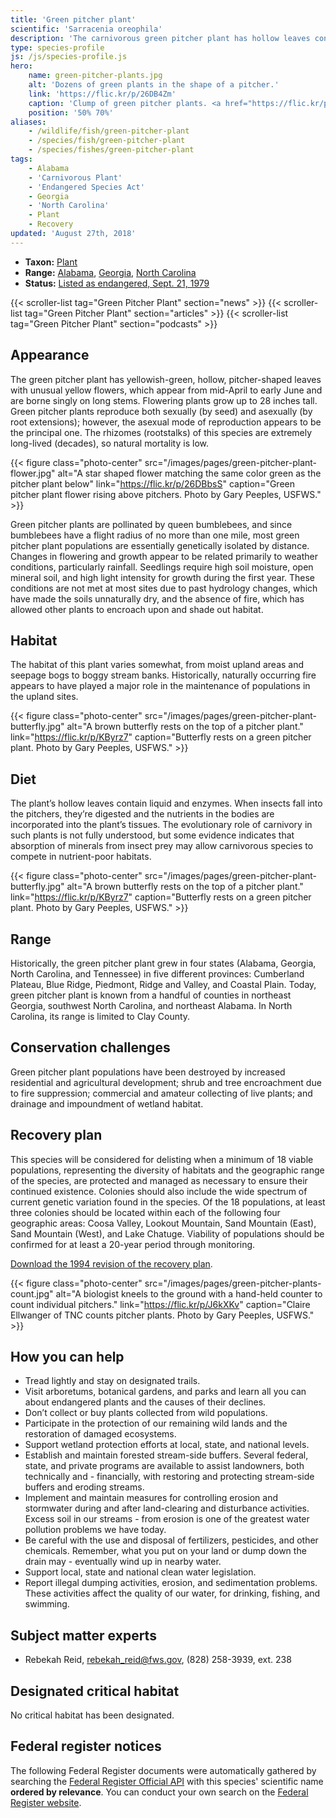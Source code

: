 ```yaml
---
title: 'Green pitcher plant'
scientific: 'Sarracenia oreophila'
description: 'The carnivorous green pitcher plant has hollow leaves contain liquid and enzymes. When insects fall into the pitchers, they’re digested and the nutrients in the bodies are incorporated into the plant’s tissues.'
type: species-profile
js: /js/species-profile.js
hero:
    name: green-pitcher-plants.jpg
    alt: 'Dozens of green plants in the shape of a pitcher.'
    link: 'https://flic.kr/p/26DB4Zm'
    caption: 'Clump of green pitcher plants. <a href="https://flic.kr/p/26DB4Zm">Photo</a> by Gary Peeples, USFWS.'
    position: '50% 70%'
aliases:
    - /wildlife/fish/green-pitcher-plant
    - /species/fish/green-pitcher-plant
    - /species/fishes/green-pitcher-plant
tags:
    - Alabama
    - 'Carnivorous Plant'
    - 'Endangered Species Act'
    - Georgia
    - 'North Carolina'
    - Plant
    - Recovery
updated: 'August 27th, 2018'
---
```


- **Taxon:** [Plant](/wildlife/plants)
- **Range:** [Alabama](/alabama), [Georgia](/georgia), [North Carolina](/north-carolina)
- **Status:** [Listed as endangered, Sept. 21, 1979](https://ecos.fws.gov/docs/federal_register/fr327.pdf)

{{< scroller-list tag="Green Pitcher Plant" section="news" >}}
{{< scroller-list tag="Green Pitcher Plant" section="articles" >}}
{{< scroller-list tag="Green Pitcher Plant" section="podcasts" >}}

## Appearance

The green pitcher plant has yellowish-green, hollow, pitcher-shaped leaves with unusual yellow flowers, which appear from mid-April to early June and are borne singly on long stems. Flowering plants grow up to 28 inches tall. Green pitcher plants reproduce both sexually (by seed) and asexually (by root extensions); however, the asexual mode of reproduction appears to be the principal one. The rhizomes (rootstalks) of this species are extremely long-lived (decades), so natural mortality is low.

{{< figure class="photo-center" src="/images/pages/green-pitcher-plant-flower.jpg" alt="A star shaped flower matching the same color green as the pitcher plant below" link="https://flic.kr/p/26DBbsS" caption="Green pitcher plant flower rising above pitchers. Photo by Gary Peeples, USFWS." >}}

Green pitcher plants are pollinated by queen bumblebees, and since bumblebees have a flight radius of no more than one mile, most green pitcher plant populations are essentially genetically isolated by distance. Changes in flowering and growth appear to be related primarily to weather conditions, particularly rainfall. Seedlings require high soil moisture, open mineral soil, and high light intensity for growth during the first year. These conditions are not met at most sites due to past hydrology changes, which have made the soils unnaturally dry, and the absence of fire, which has allowed other plants to encroach upon and shade out habitat.

## Habitat

The habitat of this plant varies somewhat, from moist upland areas and seepage bogs to boggy stream banks. Historically, naturally occurring fire appears to have played a major role in the maintenance of populations in the upland sites.

{{< figure class="photo-center" src="/images/pages/green-pitcher-plant-butterfly.jpg" alt="A brown butterfly rests on the top of a pitcher plant." link="https://flic.kr/p/KByrz7" caption="Butterfly rests on a green pitcher plant. Photo by Gary Peeples, USFWS." >}}

## Diet

The plant’s hollow leaves contain liquid and enzymes. When insects fall into the pitchers, they’re digested and the nutrients in the bodies are incorporated into the plant’s tissues. The evolutionary role of carnivory in such plants is not fully understood, but some evidence indicates that absorption of minerals from insect prey may allow carnivorous species to compete in nutrient-poor habitats.

{{< figure class="photo-center" src="/images/pages/green-pitcher-plant-butterfly.jpg" alt="A brown butterfly rests on the top of a pitcher plant." link="https://flic.kr/p/KByrz7" caption="Butterfly rests on a green pitcher plant. Photo by Gary Peeples, USFWS." >}}

## Range

Historically, the green pitcher plant grew in four states (Alabama, Georgia, North Carolina, and Tennessee) in five different provinces: Cumberland Plateau, Blue Ridge, Piedmont, Ridge and Valley, and Coastal Plain. Today, green pitcher plant is known from a handful of counties in northeast Georgia, southwest North Carolina, and northeast Alabama. In North Carolina, its range is limited to Clay County.

## Conservation challenges

Green pitcher plant populations have been destroyed by increased residential and agricultural development; shrub and tree encroachment due to fire suppression; commercial and amateur collecting of live plants; and drainage and impoundment of wetland habitat.

## Recovery plan

This species will be considered for delisting when a minimum of 18 viable populations, representing the diversity of habitats and the geographic range of the species, are protected and managed as necessary to ensure their continued existence. Colonies should also include the wide spectrum of current genetic variation found in the species. Of the 18 populations, at least three colonies should be located within each of the following four geographic areas: Coosa Valley, Lookout Mountain, Sand Mountain (East), Sand Mountain (West), and Lake Chatuge. Viability of populations should be confirmed for at least a 20-year period through monitoring.

[Download the 1994 revision of the recovery plan](https://ecos.fws.gov/docs/recovery_plan/941212.pdf).

{{< figure class="photo-center" src="/images/pages/green-pitcher-plants-count.jpg" alt="A biologist kneels to the ground with a hand-held counter to count individual pitchers." link="https://flic.kr/p/J6kXKv" caption="Claire Ellwanger of TNC counts pitcher plants. Photo by Gary Peeples, USFWS." >}}

## How you can help

- Tread lightly and stay on designated trails.
- Visit arboretums, botanical gardens, and parks and learn all you can about endangered plants and the causes of their declines.
- Don’t collect or buy plants collected from wild populations.
- Participate in the protection of our remaining wild lands and the restoration of damaged ecosystems.
- Support wetland protection efforts at local, state, and national levels.
- Establish and maintain forested stream-side buffers. Several federal, state, and private programs are available to assist landowners, both technically and - financially, with restoring and protecting stream-side buffers and eroding streams.
- Implement and maintain measures for controlling erosion and stormwater during and after land-clearing and disturbance activities. Excess soil in our streams - from erosion is one of the greatest water pollution problems we have today.
- Be careful with the use and disposal of fertilizers, pesticides, and other chemicals. Remember, what you put on your land or dump down the drain may - eventually wind up in nearby water.
- Support local, state and national clean water legislation.
- Report illegal dumping activities, erosion, and sedimentation problems. These activities affect the quality of our water, for drinking, fishing, and swimming.

## Subject matter experts

- Rebekah Reid, [rebekah_reid@fws.gov](mailto:rebekah_reid@fws.gov), (828) 258-3939, ext. 238

## Designated critical habitat

No critical habitat has been designated.

## Federal register notices

The following Federal Register documents were automatically gathered by searching the [Federal Register Official API](https://www.federalregister.gov/blog/learn/developers) with this species' scientific name **ordered by relevance**. You can conduct your own search on the [Federal Register website](https://www.federalregister.gov/articles/search).
